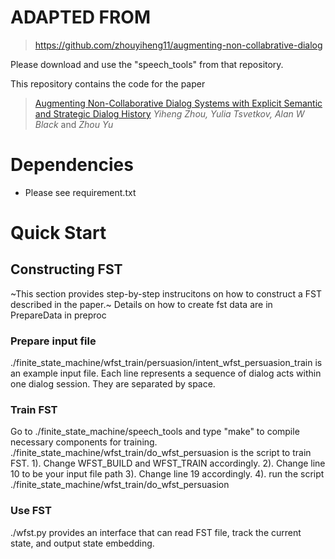 # ADAPTED FROM

> https://github.com/zhouyiheng11/augmenting-non-collabrative-dialog

Please download and use the "speech_tools" from that repository.

This repository contains the code for the paper

> [Augmenting Non-Collaborative Dialog Systems with Explicit Semantic and Strategic Dialog History](https://openreview.net/forum?id=ryxQuANKPB) _Yiheng Zhou,_ _Yulia Tsvetkov,_ _Alan W Black_ and _Zhou Yu_

# Dependencies

* Please see requirement.txt

# Quick Start
## Constructing FST
~This section provides step-by-step instrucitons on how to construct a FST described in the paper.~
Details on how to create fst data are in PrepareData in preproc

### Prepare input file
./finite_state_machine/wfst_train/persuasion/intent_wfst_persuasion_train is an example input file. Each line represents a sequence of dialog acts within one dialog session. They are separated by space.

### Train FST
Go to ./finite_state_machine/speech_tools and type "make" to compile necessary components for training.
./finite_state_machine/wfst_train/do_wfst_persuasion is the script to train FST.
1). Change WFST_BUILD and WFST_TRAIN accordingly.
2). Change line 10 to be your input file path
3). Change line 19 accordingly.
4). run the script ./finite_state_machine/wfst_train/do_wfst_persuasion

### Use FST
./wfst.py provides an interface that can read FST file, track the current state, and output state embedding.
